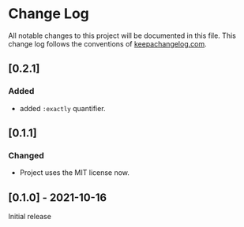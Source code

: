 # Change Log

All notable changes to this project will be documented in this file. This change log follows the conventions
of [keepachangelog.com](http://keepachangelog.com/).

## [0.2.1]
### Added
- added `:exactly` quantifier.



## [0.1.1]
### Changed
- Project uses the MIT license now.

## [0.1.0] - 2021-10-16
Initial release
